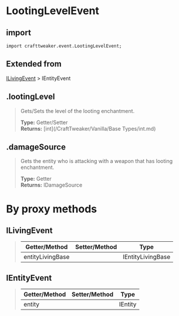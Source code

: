 # LootingLevelEvent

## import
`import crafttweaker.event.LootingLevelEvent;`

## Extended from
[ILivingEvent](/CraftTweaker/Vanilla/Events/ILivingEvent.md) > IEntityEvent

## .lootingLevel
> Gets/Sets the level of the looting enchantment.
>
> **Type:** Getter/Setter  
> **Returns:** [int](/CraftTweaker/Vanilla/Base Types/int.md) 

## .damageSource
> Gets the entity who is attacking with a weapon that has looting enchantment.
>
> **Type:** Getter  
> **Returns:** IDamageSource

# By proxy methods

## ILivingEvent
> | Getter/Method   | Setter/Method     | Type                  |
> |-----------------|-------------------|-----------------------|
> | entityLivingBase|                   | IEntityLivingBase     |

## IEntityEvent
> | Getter/Method   | Setter/Method     | Type                  |
> |-----------------|-------------------|-----------------------|
> | entity          |                   | IEntity               |
